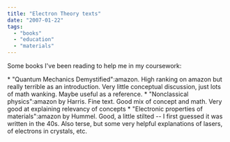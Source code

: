 ```yaml
---
title: "Electron Theory texts"
date: "2007-01-22"
tags: 
  - "books"
  - "education"
  - "materials"
---
```


Some books I've been reading to help me in my coursework:

\* "Quantum Mechanics Demystified":amazon. High ranking on amazon but really terrible as an introduction. Very little conceptual discussion, just lots of math wanking. Maybe useful as a reference. \* "Nonclassical physics":amazon by Harris. Fine text. Good mix of concept and math. Very good at explaining relevancy of concepts \* "Electronic properties of materials":amazon by Hummel. Good, a little stilted -- I first guessed it was written in the 40s. Also terse, but some very helpful explanations of lasers, of electrons in crystals, etc.

